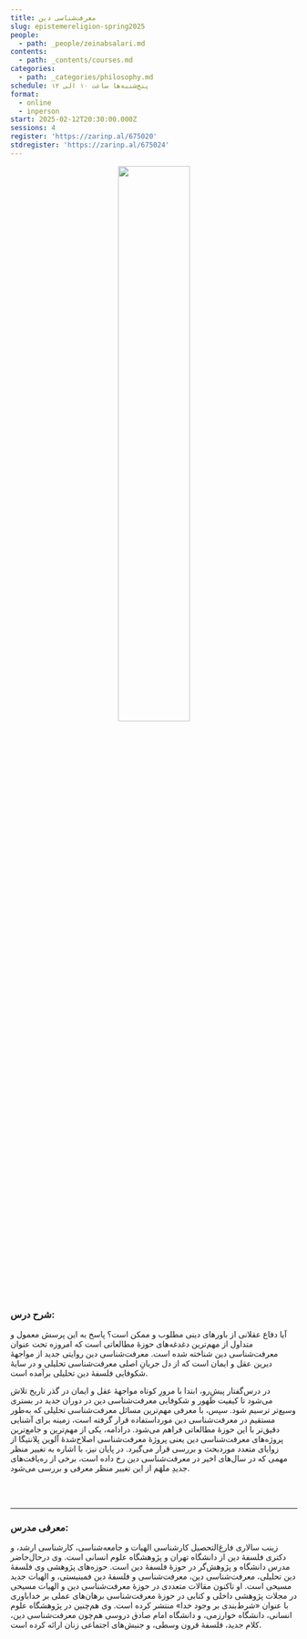 ```yaml
---
title: معرفت‌شناسی دین
slug: epistemereligion-spring2025
people:
  - path: _people/zeinabsalari.md
contents:
  - path: _contents/courses.md
categories:
  - path: _categories/philosophy.md
schedule: پنج‌شنبه‌ها ساعت ۱۰ الی ۱۲
format:
  - online
  - inperson
start: 2025-02-12T20:30:00.000Z
sessions: 4
register: 'https://zarinp.al/675020'
stdregister: 'https://zarinp.al/675024'
---
```


<center>
<img 
       src="https://assets.tina.io/b6b0cb5c-4b1b-43f4-9bea-8d6867c09320/academy/spring2025/0.jpg" 
       alt=" "
       style="width: 50%; height:50%;" />
</center>
<br><br>

### شرح درس:

آیا دفاع عقلانی از باورهای دینی مطلوب و ممکن است؟ پاسخ به این پرسش معمول و متداول از مهم‌ترین دغدغه‌های حوزۀ مطالعاتی است که امروزه تحت عنوان معرفت‌شناسی دین شناخته شده است. معرفت‌شناسی دین روایتی جدید از مواجهۀ دیرین عقل و ایمان است که از دل جریانِ اصلی معرفت‌شناسی تحلیلی و در سایۀ شکوفایی فلسفۀ دین تحلیلی برآمده است.  

در درس‌گفتار پیشِ‌رو، ابتدا با مرورِ کوتاه مواجهۀ عقل و ایمان در گذر تاریخ تلاش می‌شود تا کیفیت ظهور و شکوفایی معرفت‌شناسی دین در دوران جدید در بستری وسیع‌تر ترسیم شود. سپس، با معرفی مهم‌ترین مسائل معرفت‌شناسی تحلیلی که به‌طور مستقیم در معرفت‌شناسی دین مورداستفاده قرار گرفته‌ است، زمینه برای آشنایی دقیق‌تر با این حوزۀ مطالعاتی فراهم می‌شود. درادامه، یکی از مهم‌ترین و جامع‌ترین پروژه‌های معرفت‌شناسی دین یعنی پروژۀ معرفت‌شناسی اصلاح‌شدۀ آلوین پلانتیگا از زوایای متعدد موردبحث و بررسی قرار می‌گیرد. در پایان نیز، با اشاره به تغییر منظر مهمی که در سال‌های اخیر در معرفت‌شناسی دین رخ داده است، برخی از ره‌یافت‌‌های جدیدِ ملهَم از این تغییر منظر معرفی و بررسی می‌شود. 


<br><br>

***

### معرفی مدرس:
زینب سالاری فارغ‌التحصیل کارشناسی الهیات و جامعه‌شناسی، کارشناسی ارشد، و دکتری فلسفۀ دین از دانشگاه تهران و پژوهشگاه علوم انسانی است. وی درحال‌حاضر مدرس دانشگاه و پژوهش‌گر در حوزۀ فلسفۀ دین است. حوزه‌های پژوهشی وی فلسفۀ دین تحلیلی، معرفت‌شناسی دین، معرفت‌شناسی و فلسفۀ دین فمینیستی، و الهیات جدید مسیحی است. او تاکنون مقالات متعددی در حوزۀ معرفت‌شناسی دین و الهیات مسیحی در مجلات پژوهشی داخلی و کتابی در حوزۀ معرفت‌شناسی برهان‌های عملی بر خداباوری با عنوان «شرط‌‌‌بندی بر وجود خدا» منتشر کرده است. وی هم‌چنین در پژوهشگاه علوم انسانی، دانشگاه خوارزمی، و دانشگاه امام صادق دروسی هم‌چون معرفت‌شناسی دین، کلام جدید، فلسفۀ قرون وسطی، و جنبش‌های اجتماعی زنان ارائه کرده است.      

